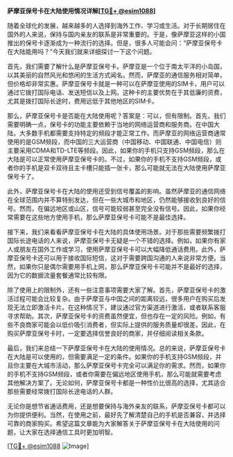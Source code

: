 **萨摩亚保号卡在大陆使用情况详解[[TG💪+ @esim1088](https://t.me/s/esim1088)]**

随着全球化的发展，越来越多的人选择到海外工作、学习或生活。对于长期居住在国外的人来说，保持与国内亲友的联系是非常重要的。于是，像萨摩亚这样的小国推出的保号卡逐渐成为一种流行的选择。但是，很多人可能会问：“萨摩亚保号卡在大陆能用吗？”今天我们就来详细探讨一下这个问题。

首先，我们需要了解什么是萨摩亚保号卡。萨摩亚是一个位于南太平洋的小岛国，以其美丽的自然风光和悠闲的生活方式闻名。然而，萨摩亚的通信服务相对简单，但价格却非常实惠。萨摩亚保号卡就是一种可以在萨摩亚使用的SIM卡，用户可以通过它拨打国际电话、发送短信以及上网。这种卡的主要优势在于其低廉的资费，尤其是拨打国际长途时，费用远低于其他地区的SIM卡。

那么，萨摩亚保号卡是否能在大陆使用呢？答案是：可以，但有限制。首先，我们需要明确一点，保号卡的功能主要依赖于当地的网络运营商和服务商。在中国大陆，大多数手机都需要支持特定的频段才能正常工作。而萨摩亚的网络运营商通常使用的是GSM频段，而中国的三大运营商（中国移动、中国联通、中国电信）则主要采用CDMA和TD-LTE等频段。因此，如果你的手机只支持GSM频段，那么在大陆是可以正常使用萨摩亚保号卡的。不过，如果你的手机不支持GSM频段，或者你的手机是双卡双待且主卡槽只能插一张卡，那么可能就无法在大陆使用萨摩亚保号卡了。

此外，萨摩亚保号卡在大陆的使用还受到信号覆盖的影响。虽然萨摩亚的通信网络在全球范围内并不算特别发达，但在一些大城市和地区，仍然能够接收到良好的信号。然而，在偏远地区或山区，信号可能较弱甚至完全没有信号。因此，如果你经常需要在这些地方使用手机，那么萨摩亚保号卡可能不是最佳选择。

接下来，我们来看看萨摩亚保号卡在大陆的具体使用场景。对于那些需要频繁拨打国际长途电话的人来说，萨摩亚保号卡无疑是一个不错的选择。例如，如果你有家人或朋友在国外工作或学习，使用萨摩亚保号卡可以大幅降低通话费用。此外，萨摩亚保号卡还可以用于接收国际短信，这对于需要跨国沟通的人来说非常方便。当然，如果你只是偶尔需要用手机上网，那么萨摩亚保号卡可能并不是最好的选择，因为它的数据流量套餐通常比较有限。

除了使用上的限制外，还有一些注意事项需要大家了解。首先，萨摩亚保号卡的激活过程可能会比较复杂。由于萨摩亚与中国之间的距离较远，很多用户在购买后发现无法立即激活卡片。在这种情况下，建议通过官方渠道进行激活，或者联系客服寻求帮助。其次，萨摩亚保号卡的资费虽然便宜，但也存在一定的风险。例如，有些不良商家可能会以低价吸引消费者，但实际上提供的服务质量却很差。因此，在购买萨摩亚保号卡时，一定要选择信誉良好的商家，并仔细阅读相关条款。

最后，我们来总结一下萨摩亚保号卡在大陆的使用情况。总的来说，萨摩亚保号卡在大陆是可以使用的，但需要满足一定的条件。如果你的手机支持GSM频段，并且你主要在大城市活动，那么萨摩亚保号卡完全可以满足你的需求。然而，如果你的手机不支持GSM频段，或者你需要在偏远地区使用手机，那么可能就需要考虑其他解决方案了。无论如何，萨摩亚保号卡都是一种性价比很高的选择，尤其适合那些需要经常拨打国际长途电话的人群。

无论你是想节省通话费用，还是想要保持与海外亲友的联系，萨摩亚保号卡都可以为你提供便利。当然，在使用之前，最好先了解清楚自己的手机是否兼容，并选择可靠的商家购买。希望这篇文章能为大家解答关于萨摩亚保号卡在大陆使用的问题，让大家在选择通信工具时更加明智。

[[TG💪+ @esim1088](https://t.me/s/esim1088) ![Image](https://i.postimg.cc/4NQfJmqS/Snipaste-2025-05-13-00-14-12.png)]